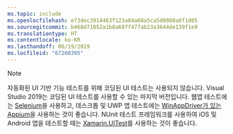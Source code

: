 ```yaml
---
ms.topic: include
ms.openlocfilehash: e73dec3914463f123a84a68a5ca5d8080a6f1d05
ms.sourcegitcommit: b468d71052a1b8a697f477ab23a3644de139f1e9
ms.translationtype: HT
ms.contentlocale: ko-KR
ms.lasthandoff: 06/19/2019
ms.locfileid: "67260395"
---
```

> [!NOTE]
> 자동화된 UI 기반 기능 테스트를 위해 코딩된 UI 테스트는 사용되지 않습니다. Visual Studio 2019는 코딩된 UI 테스트를 사용할 수 있는 마지막 버전입니다. 웹앱 테스트에는 [Selenium](https://docs.seleniumhq.org/)을 사용하고, 데스크톱 및 UWP 앱 테스트에는 [WinAppDriver가 있는 Appium](https://github.com/Microsoft/WinAppDriver)을 사용하는 것이 좋습니다. NUnit 테스트 프레임워크를 사용하여 iOS 및 Android 앱을 테스트할 때는 [Xamarin.UITest](/appcenter/test-cloud/uitest/)를 사용하는 것이 좋습니다.